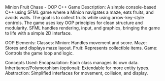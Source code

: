 Minion Fruit Chase - OOP C++ Game
Description:
A simple console-based C++ using SFML game where a Minion navigates a maze, eats fruits, and avoids walls. The goal is to collect fruits while using arrow-key-style controls. The game uses key OOP principles for clean structure and modularity. SFML handles rendering, input, and graphics, bringing the game to life with a simple 2D interface.

OOP Elements:
Classes:
Minion: Handles movement and score.
Maze: Stores and displays maze layout.
Fruit: Represents collectible items.
Game: Controls the game loop and logic.

Concepts Used:
Encapsulation: Each class manages its own data.
Inheritance/Polymorphism (optional): Extendable for more entity types.
Abstraction: Simplified interfaces for movement, collision, and display.
